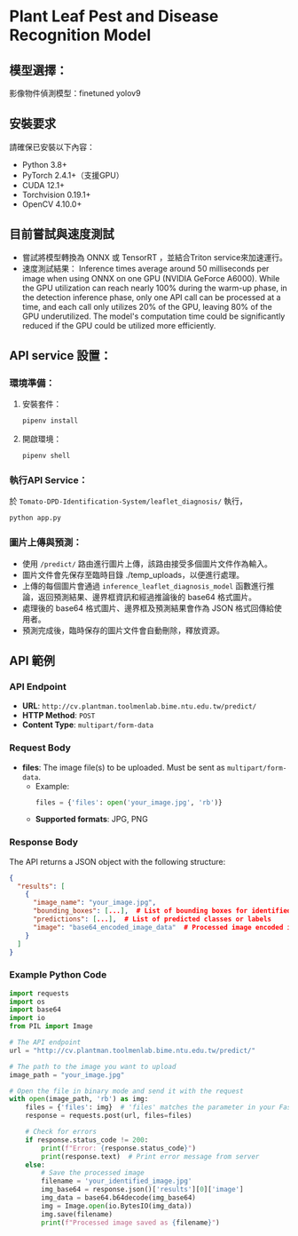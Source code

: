 # Plant Leaf Pest and Disease Recognition Model

## 模型選擇：

影像物件偵測模型：finetuned yolov9

## 安裝要求
請確保已安裝以下內容：

- Python 3.8+
- PyTorch 2.4.1+（支援GPU）
- CUDA 12.1+
- Torchvision 0.19.1+
- OpenCV 4.10.0+

## 目前嘗試與速度測試
- 嘗試將模型轉換為 ONNX 或 TensorRT ，並結合Triton service來加速運行。
- 速度測試結果：
  Inference times average around 50 milliseconds per image when using ONNX on one GPU (NVIDIA GeForce A6000). While the GPU utilization can reach nearly 100% during the warm-up phase, in the detection inference phase, only one API call can be processed at a time, and each call only utilizes 20% of the GPU, leaving 80% of the GPU underutilized. The model's computation time could be significantly reduced if the GPU could be utilized more efficiently.

## API service 設置：

### 環境準備：

1. 安裝套件：
    ```bash
    pipenv install
    ```

2. 開啟環境：
    ```bash
    pipenv shell
    ```
### 執行API Service：
於 `Tomato-DPD-Identification-System/leaflet_diagnosis/` 執行，

```bash
python app.py
```

### 圖片上傳與預測：
- 使用 `/predict/` 路由進行圖片上傳，該路由接受多個圖片文件作為輸入。
- 圖片文件會先保存至臨時目錄 ./temp_uploads，以便進行處理。
- 上傳的每個圖片會通過 `inference_leaflet_diagnosis_model` 函數進行推論，返回預測結果、邊界框資訊和經過推論後的 base64 格式圖片。
- 處理後的 base64 格式圖片、邊界框及預測結果會作為 JSON 格式回傳給使用者。
- 預測完成後，臨時保存的圖片文件會自動刪除，釋放資源。

## API 範例

### API Endpoint
- **URL**: `http://cv.plantman.toolmenlab.bime.ntu.edu.tw/predict/`
- **HTTP Method**: `POST`
- **Content Type**: `multipart/form-data`

### Request Body
- **files**: The image file(s) to be uploaded. Must be sent as `multipart/form-data`.
  - Example: 
    ```python
    files = {'files': open('your_image.jpg', 'rb')}
    ```
  - **Supported formats**: JPG, PNG

### Response Body
The API returns a JSON object with the following structure:

```json
{
  "results": [
    {
      "image_name": "your_image.jpg",
      "bounding_boxes": [...],  # List of bounding boxes for identified objects
      "predictions": [...],  # List of predicted classes or labels
      "image": "base64_encoded_image_data"  # Processed image encoded in Base64
    }
  ]
}
```

### Example Python Code
```Python
import requests
import os
import base64
import io
from PIL import Image

# The API endpoint
url = "http://cv.plantman.toolmenlab.bime.ntu.edu.tw/predict/"

# The path to the image you want to upload
image_path = "your_image.jpg"

# Open the file in binary mode and send it with the request
with open(image_path, 'rb') as img:
    files = {'files': img}  # 'files' matches the parameter in your FastAPI endpoint
    response = requests.post(url, files=files)

    # Check for errors
    if response.status_code != 200:
        print(f"Error: {response.status_code}")
        print(response.text)  # Print error message from server
    else:
        # Save the processed image 
        filename = 'your_identified_image.jpg'
        img_base64 = response.json()['results'][0]['image']
        img_data = base64.b64decode(img_base64)
        img = Image.open(io.BytesIO(img_data))
        img.save(filename)
        print(f"Processed image saved as {filename}")
```
